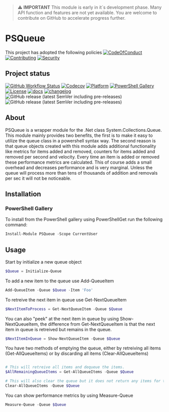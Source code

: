 > :warning: **IMPORTANT**
> This module is early in it´s development phase. Many API function and features are not yet available. You are welcome to contribute on GitHub to accelerate progress further.

# PSQueue

This project has adopted the following policies [![CodeOfConduct](https://img.shields.io/badge/Code%20Of%20Conduct-gray)](https://github.com/hanpq/PSQueue/blob/main/.github/CODE_OF_CONDUCT.md) [![Contributing](https://img.shields.io/badge/Contributing-gray)](https://github.com/hanpq/PSQueue/blob/main/.github/CONTRIBUTING.md) [![Security](https://img.shields.io/badge/Security-gray)](https://github.com/hanpq/PSQueue/blob/main/.github/SECURITY.md)

## Project status
[![GitHub Workflow Status](https://img.shields.io/github/actions/workflow/status/hanpq/PSQueue/build.yml?branch=main&label=build&logo=github)](https://github.com/hanpq/PSQueue/actions/workflows/build.yml) [![Codecov](https://img.shields.io/codecov/c/github/hanpq/PSQueue?logo=codecov&token=qJqWlwMAiD)](https://codecov.io/gh/hanpq/PSQueue) [![Platform](https://img.shields.io/powershellgallery/p/PSQueue?logo=ReasonStudios)](https://img.shields.io/powershellgallery/p/PSQueue) [![PowerShell Gallery](https://img.shields.io/powershellgallery/dt/PSQueue?label=downloads)](https://www.powershellgallery.com/packages/PSQueue) [![License](https://img.shields.io/github/license/hanpq/PSQueue)](https://github.com/hanpq/PSQueue/blob/main/LICENSE) [![docs](https://img.shields.io/badge/docs-getps.dev-blueviolet)](https://getps.dev/modules/PSQueue/getstarted) [![changelog](https://img.shields.io/badge/changelog-getps.dev-blueviolet)](https://github.com/hanpq/PSQueue/blob/main/CHANGELOG.md) ![GitHub release (latest SemVer including pre-releases)](https://img.shields.io/github/v/release/hanpq/PSQueue?label=version&sort=semver) ![GitHub release (latest SemVer including pre-releases)](https://img.shields.io/github/v/release/hanpq/PSQueue?include_prereleases&label=prerelease&sort=semver)

## About

PSQueue is a wrapper module for the .Net class System.Collections.Queue. This module mainly provides two benefits, the first is to make it easy to utilize the queue class in a powershell syntax way. The second reason is that queue objects created with this module adds additional functionality like metrics for items added and removed, counters for items added and removed per second and velocity. Every time an item is added or removed these performance metrics are calculated. This of course adds a small overhead and decreases performance and is very marginal. Unless the queue will process more than tens of thousands of addition and removals per sec it will not be noticeable.


## Installation

### PowerShell Gallery

To install from the PowerShell gallery using PowerShellGet run the following command:

```powershell
Install-Module PSQueue -Scope CurrentUser
```

## Usage

Start by initialize a new queue object

``` powershell
$Queue = Initialize-Queue
```

To add a new item to the queue use Add-QueueItem

``` powershell
Add-QueueItem -Queue $Queue -Item 'Foo'
```

To retreive the next item in queue use Get-NextQueueItem

``` powershell
$NextItemToProcess = Get-NextQueueItem -Queue $Queue
```

You can also "peek" at the next item in queue by using Show-NextQueueItem, the difference from Get-NextQueueItem is that the next item in queue is retreived but remains in the queue.

``` powershell
$NextItemInQueue = Show-NextQueueItem -Queue $Queue
```

You have two methods of emptying the queue, either by retreiving all items (Get-AllQueueItems) or by discarding all items (Clear-AllQueueItems)
``` powershell

# This will retreive all items and dequeue the items. 
$AllRemainingQueueItems = Get-AllQueueItems -Queue $Queue

# This will also clear the queue but it does not return any items for the queue and is therefor faster
Clear-AllQueueItems -Queue $Queue

```

You can show performance metrics by using Measure-Queue
``` powershell
Measure-Queue -Queue $Queue
```
